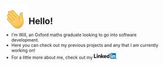<img align="left" width="80" height="80" src="waving-hand-joypixels.gif" alt="Waving hand">

# Hello!

- I'm Will, an Oxford maths graduate looking to go into software development.
- Here you can check out my previous projects and any that I am currently working on!
- For a little more about me, check out my [<img width="72" height="20" src="LinkedIn-logo.png">](https://www.linkedin.com/in/willshardlow/).
